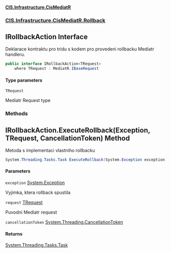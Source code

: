 #### [CIS.Infrastructure.CisMediatR](index.md 'index')
### [CIS.Infrastructure.CisMediatR.Rollback](CIS.Infrastructure.CisMediatR.Rollback.md 'CIS.Infrastructure.CisMediatR.Rollback')

## IRollbackAction<TRequest> Interface

Deklarace kontraktu pro tridu s kodem pro provedeni rollbacku Mediatr handleru.

```csharp
public interface IRollbackAction<TRequest>
    where TRequest : MediatR.IBaseRequest
```
#### Type parameters

<a name='CIS.Infrastructure.CisMediatR.Rollback.IRollbackAction_TRequest_.TRequest'></a>

`TRequest`

Mediatr Request type
### Methods

<a name='CIS.Infrastructure.CisMediatR.Rollback.IRollbackAction_TRequest_.ExecuteRollback(System.Exception,TRequest,System.Threading.CancellationToken)'></a>

## IRollbackAction<TRequest>.ExecuteRollback(Exception, TRequest, CancellationToken) Method

Metoda s implementaci vlastniho rollbacku

```csharp
System.Threading.Tasks.Task ExecuteRollback(System.Exception exception, TRequest request, System.Threading.CancellationToken cancellationToken=default(System.Threading.CancellationToken));
```
#### Parameters

<a name='CIS.Infrastructure.CisMediatR.Rollback.IRollbackAction_TRequest_.ExecuteRollback(System.Exception,TRequest,System.Threading.CancellationToken).exception'></a>

`exception` [System.Exception](https://docs.microsoft.com/en-us/dotnet/api/System.Exception 'System.Exception')

Vyjimka, ktera rollback spustila

<a name='CIS.Infrastructure.CisMediatR.Rollback.IRollbackAction_TRequest_.ExecuteRollback(System.Exception,TRequest,System.Threading.CancellationToken).request'></a>

`request` [TRequest](CIS.Infrastructure.CisMediatR.Rollback.IRollbackAction_TRequest_.md#CIS.Infrastructure.CisMediatR.Rollback.IRollbackAction_TRequest_.TRequest 'CIS.Infrastructure.CisMediatR.Rollback.IRollbackAction<TRequest>.TRequest')

Puvodni Mediatr request

<a name='CIS.Infrastructure.CisMediatR.Rollback.IRollbackAction_TRequest_.ExecuteRollback(System.Exception,TRequest,System.Threading.CancellationToken).cancellationToken'></a>

`cancellationToken` [System.Threading.CancellationToken](https://docs.microsoft.com/en-us/dotnet/api/System.Threading.CancellationToken 'System.Threading.CancellationToken')

#### Returns
[System.Threading.Tasks.Task](https://docs.microsoft.com/en-us/dotnet/api/System.Threading.Tasks.Task 'System.Threading.Tasks.Task')